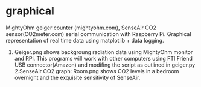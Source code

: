 # graphical
MightyOhm geiger counter (mightyohm.com), SenseAir CO2 sensor(CO2meter.com) serial communication with Raspberry Pi. Graphical representation of real time data using matplotlib + data logging. 

1. Geiger.png shows backgroung radiation data using MightyOhm monitor and RPi. This programs will work with other computers using FTI Friend USB connector(Amazon) and modifing the script as outlined in geiger.py
2.SenseAir CO2 graph: Room.png shows CO2 levels in a bedroom overnight and the exquisite sensitivity of SenseAir. 
